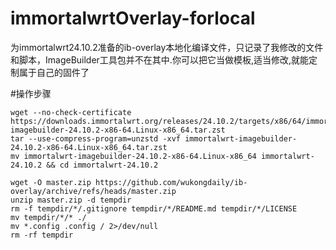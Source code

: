 # immortalwrtOverlay-forlocal
为immortalwrt24.10.2准备的ib-overlay本地化编译文件，只记录了我修改的文件和脚本，ImageBuilder工具包并不在其中.你可以把它当做模板,适当修改,就能定制属于自己的固件了

#操作步骤
```shell
wget --no-check-certificate https://downloads.immortalwrt.org/releases/24.10.2/targets/x86/64/immortalwrt-imagebuilder-24.10.2-x86-64.Linux-x86_64.tar.zst
tar --use-compress-program=unzstd -xvf immortalwrt-imagebuilder-24.10.2-x86-64.Linux-x86_64.tar.zst
mv immortalwrt-imagebuilder-24.10.2-x86-64.Linux-x86_64 immortalwrt-24.10.2 && cd immortalwrt-24.10.2

wget -O master.zip https://github.com/wukongdaily/ib-overlay/archive/refs/heads/master.zip
unzip master.zip -d tempdir
rm -f tempdir/*/.gitignore tempdir/*/README.md tempdir/*/LICENSE
mv tempdir/*/* ./
mv *.config .config / 2>/dev/null
rm -rf tempdir
```
